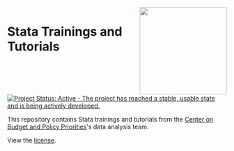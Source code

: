 <img align="right" width="200" src="https://www.cbpp.org/sites/all/themes/custom/cbpp/logo.png">

# Stata Trainings and Tutorials

[![Project Status: Active - The project has reached a stable, usable state and is being actively developed.](https://www.repostatus.org/badges/latest/active.svg)](https://www.repostatus.org/#active)

This repository contains Stata trainings and tutorials from the [Center on Budget and Policy Priorities](https://www.cbpp.org)'s data analysis team. 

View the [license](https://github.com/CenterOnBudget/stata-trainings/blob/master/LICENSE).
